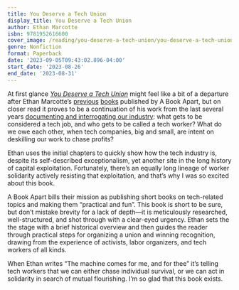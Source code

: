 ```yaml
---
title: You Deserve a Tech Union
display_title: You Deserve a Tech Union
author: Ethan Marcotte
isbn: 9781952616600
cover_image: /reading/you-deserve-a-tech-union/you-deserve-a-tech-union.jpg
genre: Nonfiction
format: Paperback
date: '2023-09-05T09:43:02.896-04:00'
start_date: '2023-08-26'
end_date: '2023-08-31'
---
```


At first glance [*You Deserve a Tech Union*](https://abookapart.com/products/you-deserve-a-tech-union) might feel like a bit of a departure after Ethan Marcotte’s [previous](https://abookapart.com/products/responsive-web-design?_pos=2&_sid=fda7fe6c4&_ss=r) [books](https://abookapart.com/products/responsive-design-patterns-principles?_pos=3&_sid=fda7fe6c4&_ss=r) published by A Book Apart, but on closer read it proves to be a continuation of his work from the last several years [documenting and interrogating our industry](https://ethanmarcotte.com/wrote/tag/labor/): what gets to be considered a tech job, and who gets to be called a tech worker? What do we owe each other, when tech companies, big and small, are intent on deskilling our work to chase profits? 

Ethan uses the initial chapters to quickly show how the tech industry is, despite its self-described exceptionalism, yet another site in the long history of capital exploitation. Fortunately, there’s an equally long lineage of worker solidarity actively resisting that exploitation, and that’s why I was so excited about this book. 

A Book Apart bills their mission as publishing short books on tech-related topics and making them “practical and fun”. This book is short to be sure, but don’t mistake brevity for a lack of depth—it is meticulously researched, well-structured, and shot through with a clear-eyed urgency. Ethan sets the the stage with a brief historical overview and then guides the reader through practical steps for organizing a union and winning recognition, drawing from the experience of activists, labor organizers, and tech workers of all kinds. 

When Ethan writes “The machine comes for me, and for thee” it’s telling tech workers that we can either chase individual survival, or we can act in solidarity in search of mutual flourishing. I’m so glad that this book exists.


